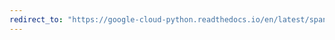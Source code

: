 ```yaml
---
redirect_to: "https://google-cloud-python.readthedocs.io/en/latest/spanner/client-api.html"
---
```

